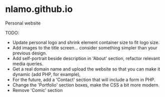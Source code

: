 # nlamo.github.io
Personal website

TODO:

- Update personal logo and shrink element container size to fit logo size.
- Add images to the title screen... consider something simpler than your previous design.
- Add self-portrait beside description in 'About' section, refactor relevant media queries.
- Get a real domain name and upload the website so that you can make it dynamic (add PHP, for example),
- For the future, add a 'Contact' section that will include a form in PHP.
- Change the 'Portfolio' section boxes, make the CSS a bit more modern.
- Remove 'Comic' section
